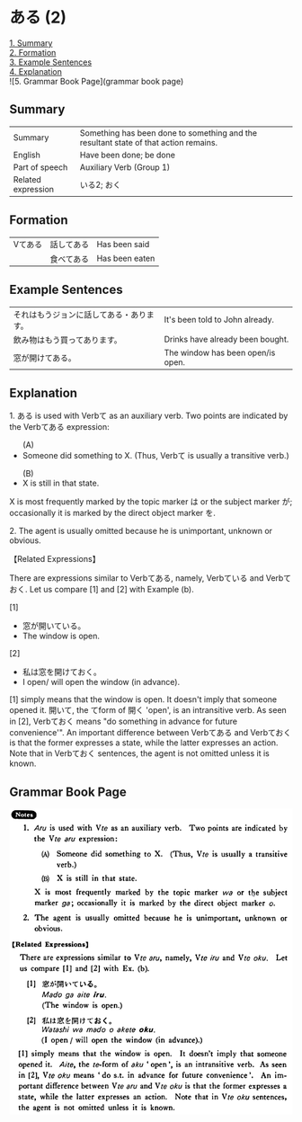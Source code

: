 # ある (2)

[1. Summary](#summary)<br>
[2. Formation](#formation)<br>
[3. Example Sentences](#example-sentences)<br>
[4. Explanation](#explanation)<br>
![5. Grammar Book Page](grammar book page)<br>


## Summary

<table><tr>   <td>Summary</td>   <td>Something has been done to something and the resultant state of that action remains.</td></tr><tr>   <td>English</td>   <td>Have been done; be done</td></tr><tr>   <td>Part of speech</td>   <td>Auxiliary Verb (Group 1)</td></tr><tr>   <td>Related expression</td>   <td>いる2; おく</td></tr></table>

## Formation

<table class="table"><tbody><tr class="tr head"><td class="td"><span class="bold"><span>Vて</span><span class="bold">ある</span> </span></td><td class="td"><span>話して</span><span class="concept">ある</span> </td><td class="td"><span>Has    been said</span> </td></tr><tr class="tr"><td class="td"><span>&nbsp;</span></td><td class="td"><span>食べて</span><span class="concept">ある</span> </td><td class="td"><span>Has    been eaten</span> </td></tr></tbody></table>

## Example Sentences

<table><tr>   <td>それはもうジョンに話してある・あります。</td>   <td>It's been told to John already.</td></tr><tr>   <td>飲み物はもう買ってあります。</td>   <td>Drinks have already been bought.</td></tr><tr>   <td>窓が開けてある。</td>   <td>The window has been open/is open.</td></tr></table>

## Explanation

<p>1. <span class="cloze">ある</span> is used with Verbて as an auxiliary verb. Two points are indicated by the Verbて<span class="cloze">ある</span> expression:</p>  <ul>(A) <li>Someone did something to X. (Thus, Verbて is usually a transitive verb.)</li> </ul>  <ul>(B) <li>X is still in that state.</li> </ul>  <p>X is most frequently marked by the topic marker は or the subject marker が; occasionally it is marked by the direct object marker を.</p>  <p>2. The agent is usually omitted because he is unimportant, unknown or obvious.</p>  <p>【Related Expressions】</p>  <p>There are expressions similar to Verbて<span class="cloze">ある</span>, namely, Verbている and Verbておく. Let us compare [1] and [2] with Example (b).</p>  <p>[1] </p> <ul> <li>窓が開いている。</li> <li>The window is open.</li> </ul>  <p>[2] </p> <ul> <li>私は窓を開けておく。</li> <li>I open/ will open the window (in advance).</li> </ul>  <p>[1] simply means that the window is open. It doesn't imply that someone opened it. 開いて, the てform of 開く 'open', is an intransitive verb. As seen in [2], Verbておく means "do something in advance for future convenience'". An important difference between Verbて<span class="cloze">ある</span> and Verbておく is that the former expresses a state, while the latter expresses an action. Note that in Verbておく sentences, the agent is not omitted unless it is known.</p>

## Grammar Book Page

![](../img/Basicある2.png)

